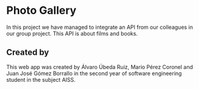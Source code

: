 <h1> Photo Gallery </h1>
   In this project we have managed to integrate an API from our colleagues in our group project. This API is about films and books.
 <h2> Created by </h2>
   This web app was created by Álvaro Úbeda Ruiz, Mario Pérez Coronel and Juan José Gómez Borrallo in the second year of software engineering student in the subject AISS.

  
